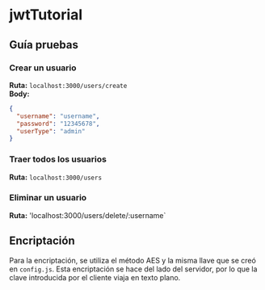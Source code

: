 # jwtTutorial
## Guía pruebas
### Crear un usuario
<b>Ruta:</b> `localhost:3000/users/create`<br>
<b>Body:</b>
```json
{
  "username": "username",
  "password": "12345678",
  "userType": "admin"
}
```
### Traer todos los usuarios
<b>Ruta:</b> `localhost:3000/users`<br>

### Eliminar un usuario
<b>Ruta:</b> 'localhost:3000/users/delete/:username`<br>

## Encriptación
Para la encriptación, se utiliza el método AES y la misma llave que se creó en `config.js`.
Esta encriptación se hace del lado del servidor, por lo que la clave introducida por el cliente viaja en texto plano.
